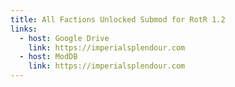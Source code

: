 ```yaml
---
title: All Factions Unlocked Submod for RotR 1.2
links:
  - host: Google Drive
    link: https://imperialsplendour.com
  - host: ModDB
    link: https://imperialsplendour.com
---
```

